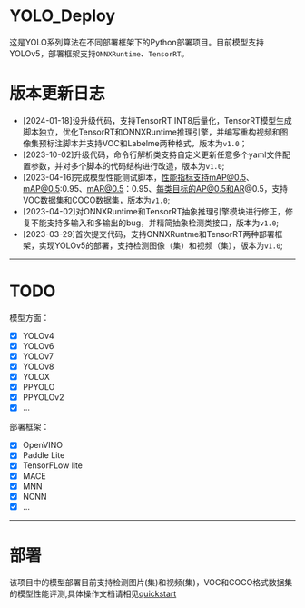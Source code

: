 # YOLO_Deploy
这是YOLO系列算法在不同部署框架下的Python部署项目。目前模型支持YOLOv5，部署框架支持`ONNXRuntime`、`TensorRT`。

# 版本更新日志
- [2024-01-18]设升级代码，支持TensorRT INT8后量化，TensorRT模型生成脚本独立，优化TensorRT和ONNXRuntime推理引擎，并编写重构视频和图像集预标注脚本并支持VOC和Labelme两种格式，版本为`v1.0`；
- [2023-10-02]升级代码，命令行解析类支持自定义更新任意多个yaml文件配置参数，并对多个脚本的代码结构进行改造，版本为`v1.0`;
- [2023-04-16]完成模型性能测试脚本，性能指标支持mAP@0.5、mAP@0.5:0.95、mAR@0.5：0.95、每类目标的AP@0.5和AR@0.5，支持VOC数据集和COCO数据集，版本为`v1.0`;
- [2023-04-02]对ONNXRuntime和TensorRT抽象推理引擎模块进行修正，修复不能支持多输入和多输出的bug，并精简抽象检测类接口，版本为`v1.0`;
- [2023-03-29]首次提交代码，支持ONNXRuntme和TensorRT两种部署框架，实现YOLOv5的部署，支持检测图像（集）和视频（集），版本为`v1.0`;

---

# TODO
模型方面：
- [x] YOLOv4
- [x] YOLOv6
- [x] YOLOv7
- [x] YOLOv8
- [x] YOLOX
- [x] PPYOLO
- [x] PPYOLOv2
- [x] ...

部署框架：
- [x] OpenVINO
- [x] Paddle Lite
- [x] TensorFLow lite
- [x] MACE
- [x] MNN
- [x] NCNN
- [x] ...

---
# 部署
该项目中的模型部署目前支持检测图片(集)和视频(集)，VOC和COCO格式数据集的模型性能评测,具体操作文档请相见[quickstart](./doc/quickstart.md)
